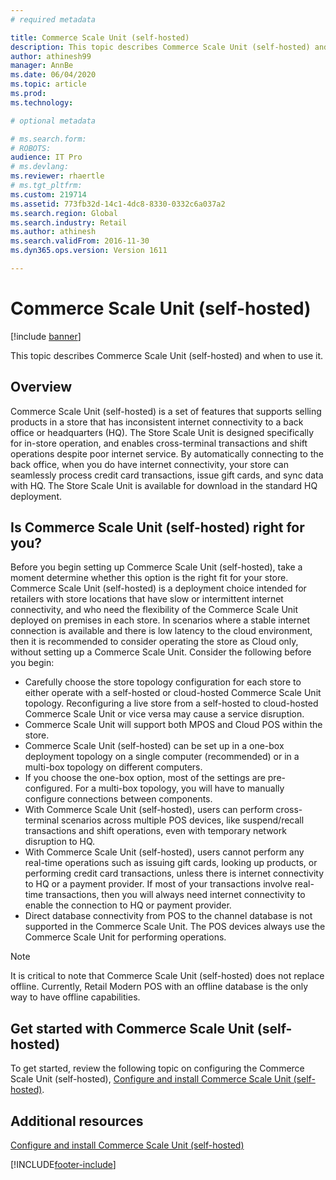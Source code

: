 ```yaml
---
# required metadata

title: Commerce Scale Unit (self-hosted)
description: This topic describes Commerce Scale Unit (self-hosted) and when to use it.
author: athinesh99
manager: AnnBe
ms.date: 06/04/2020
ms.topic: article
ms.prod: 
ms.technology: 

# optional metadata

# ms.search.form: 
# ROBOTS: 
audience: IT Pro
# ms.devlang: 
ms.reviewer: rhaertle
# ms.tgt_pltfrm: 
ms.custom: 219714
ms.assetid: 773fb32d-14c1-4dc8-8330-0332c6a037a2
ms.search.region: Global
ms.search.industry: Retail
ms.author: athinesh
ms.search.validFrom: 2016-11-30
ms.dyn365.ops.version: Version 1611

---
```


# Commerce Scale Unit (self-hosted)

[!include [banner](../includes/banner.md)]

This topic describes Commerce Scale Unit (self-hosted) and when to use it.

## Overview

Commerce Scale Unit (self-hosted) is a set of features that supports selling products in a store that has inconsistent internet connectivity to a back office or headquarters (HQ). The Store Scale Unit is designed specifically for in-store operation, and enables cross-terminal transactions and shift operations despite poor internet service. By automatically connecting to the back office, when you do have internet connectivity, your store can seamlessly process credit card transactions, issue gift cards, and sync data with HQ. The Store Scale Unit is available for download in the standard HQ deployment.

## Is Commerce Scale Unit (self-hosted) right for you?

Before you begin setting up Commerce Scale Unit (self-hosted), take a moment determine whether this option is the right fit for your store. Commerce Scale Unit (self-hosted) is a deployment choice intended for retailers with store locations that have slow or intermittent internet connectivity, and who need the flexibility of the Commerce Scale Unit deployed on premises in each store. 
In scenarios where a stable internet connection is available and there is low latency to the cloud environment, then it is recommended to consider operating the store as Cloud only, without setting up a Commerce Scale Unit. Consider the following before you begin:

-   Carefully choose the store topology configuration for each store to either operate with a self-hosted or cloud-hosted Commerce Scale Unit topology. Reconfiguring a live store from a self-hosted to cloud-hosted Commerce Scale Unit or vice versa may cause a service disruption.
-   Commerce Scale Unit will support both MPOS and Cloud POS within the store.
-   Commerce Scale Unit (self-hosted) can be set up in a one-box deployment topology on a single computer (recommended) or in a multi-box topology on different computers.
-   If you choose the one-box option, most of the settings are pre-configured. For a multi-box topology, you will have to manually configure connections between components.
-   With Commerce Scale Unit (self-hosted), users can perform cross-terminal scenarios across multiple POS devices, like suspend/recall transactions and shift operations, even with temporary network disruption to HQ.
-   With Commerce Scale Unit (self-hosted), users cannot perform any real-time operations such as issuing gift cards, looking up products, or performing credit card transactions, unless there is internet connectivity to HQ or a payment provider. If most of your transactions involve real-time transactions, then you will always need internet connectivity to enable the connection to HQ or payment provider.
-   Direct database connectivity from POS to the channel database is not supported in the Commerce Scale Unit. The POS devices always use the Commerce Scale Unit for performing operations.

> [!NOTE]
> It is critical to note that Commerce Scale Unit (self-hosted) does not replace offline. Currently, Retail Modern POS with an offline database is the only way to have offline capabilities. 

## Get started with Commerce Scale Unit (self-hosted)

To get started, review the following topic on configuring the Commerce Scale Unit (self-hosted), [Configure and install Commerce Scale Unit (self-hosted)](retail-store-scale-unit-configuration-installation.md).

## Additional resources

[Configure and install Commerce Scale Unit (self-hosted)](retail-store-scale-unit-configuration-installation.md)



[!INCLUDE[footer-include](../../includes/footer-banner.md)]